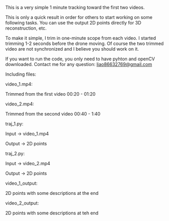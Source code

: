 This is a very simple 1 minute tracking toward the first two videos.

This is only a quick result in order for others to start working on some following tasks. You can use the output 2D points directly for 3D reconstruction, etc.

To make it simple, I trim in one-minute scope from each video. I started trimming 1-2 seconds before the drone moving. Of course the two trimmed video are not synchronized and I believe you should work on it.

If you want to run the code, you only need to have pyhton and openCV downloaded. Contact me for any question: liao86632769@gmail.com

Including files:

video_1.mp4:

Trimmed from the first video 00:20 - 01:20

video_2.mp4:

Trimmed from the second video 00:40 - 1:40

traj_1.py:

Input -> video_1.mp4

Output -> 2D points

traj_2.py:

Input -> video_2.mp4

Output -> 2D points

video_1_output:

2D points with some descriptions at the end

video_2_output:

2D points with some descriptions at teh end

